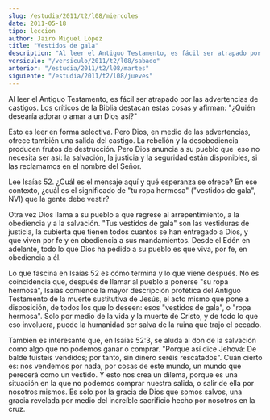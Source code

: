 ```yaml
---
slug: /estudia/2011/t2/l08/miercoles
date: 2011-05-18
tipo: leccion
author: Jairo Miguel López
title: "Vestidos de gala"
description: "Al leer el Antiguo Testamento, es fácil ser atrapado por las advertencias de  castigos. Los críticos de la Biblia destacan estas cosas y afirman: “¿Quién  desearía adorar o amar a un Dios así?” Esto es leer en forma selectiva. Pero  Dios, en medio de las advertencias, ofrece t..."
versiculo: "/versiculo/2011/t2/l08/sabado"
anterior: "/estudia/2011/t2/l08/martes"
siguiente: "/estudia/2011/t2/l08/jueves"
---
```


Al leer el Antiguo Testamento, es fácil ser atrapado por las advertencias de castigos. Los críticos de la Biblia destacan estas cosas y afirman: "¿Quién desearía adorar o amar a un Dios así?"

Esto es leer en forma selectiva. Pero Dios, en medio de las advertencias, ofrece también una salida del castigo. La rebelión y la desobediencia producen frutos de destrucción. Pero Dios anuncia a su pueblo que  eso no necesita ser así: la salvación, la justicia y la seguridad están disponibles, si las reclamamos en el nombre del Señor.

Lee Isaías 52. ¿Cuál es el mensaje aquí y qué esperanza se ofrece? En ese contexto, ¿cuál es el significado de "tu ropa hermosa" ("vestidos de gala", NVI) que la gente debe vestir?

Otra vez Dios llama a su pueblo a que regrese al arrepentimiento, a la obediencia y a la salvación. "Tus vestidos de gala" son las vestiduras de justicia, la cubierta que tienen todos cuantos se han entregado a Dios, y que viven por fe y en obediencia a sus mandamientos. Desde el Edén en adelante, todo lo que Dios ha pedido a su pueblo es que viva, por fe, en obediencia a él.

Lo que fascina en Isaías 52 es cómo termina y lo que viene después. No es coincidencia que, después de llamar al pueblo a ponerse "su ropa hermosa", Isaías comience la mayor descripción profética del Antiguo Testamento de la muerte sustitutiva de Jesús, el acto mismo que pone a disposición, de todos los que lo deseen: esos "vestidos de gala", o "ropa hermosa". Solo por medio de la vida y la muerte de Cristo, y de todo lo que eso involucra, puede la humanidad ser salva de la ruina que trajo el pecado.

También es interesante que, en Isaías 52:3, se aluda al don de la salvación como algo que no podemos ganar o comprar. "Porque así dice Jehová: De balde fuisteis vendidos; por tanto, sin dinero seréis rescatados". Cuán cierto es: nos vendemos por nada, por cosas de este mundo, un mundo que perecerá como un vestido. Y esto nos crea un dilema, porque es una situación en la que no podemos comprar nuestra salida, o salir de ella por nosotros mismos. Es solo por la gracia de Dios que somos salvos, una gracia revelada por medio del increíble sacrificio hecho por nosotros en la cruz.
